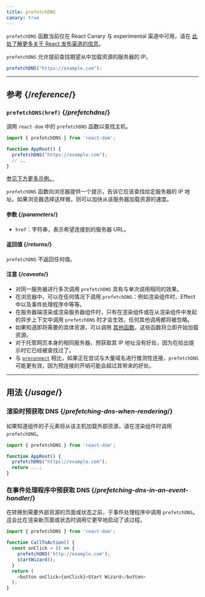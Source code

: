 ```yaml
---
title: prefetchDNS
canary: true
---
```


<Canary>

`prefetchDNS` 函数当前仅在 React Canary 与 experimental 渠道中可用，请在 [此处了解更多关于 React 发布渠道的信息](/community/versioning-policy#all-release-channels)。

</Canary>

<Intro>

`prefetchDNS` 允许提前查找期望从中加载资源的服务器的 IP。

```js
prefetchDNS("https://example.com");
```

</Intro>

<InlineToc />

---

## 参考 {/*reference*/}

### `prefetchDNS(href)` {/*prefetchdns*/}

调用 `react-dom` 中的 `prefetchDNS` 函数以查找主机。

```js
import { prefetchDNS } from 'react-dom';

function AppRoot() {
  prefetchDNS("https://example.com");
  // ……
}

```

[参见下方更多示例。](#usage)

`prefetchDNS` 函数向浏览器提供一个提示，告诉它应该查找给定服务器的 IP 地址。如果浏览器选择这样做，则可以加快从该服务器加载资源的速度。

#### 参数 {/*parameters*/}

* `href`：字符串，表示希望连接到的服务器 URL。

#### 返回值 {/*returns*/}

`prefetchDNS` 不返回任何值。

#### 注意 {/*caveats*/}

* 对同一服务器进行多次调用 `prefetchDNS` 具有与单次调用相同的效果。
* 在浏览器中，可以在任何情况下调用 `prefetchDNS`：例如渲染组件时、Effect 中以及事件处理程序中等等。
* 在服务器端渲染或渲染服务器组件时，只有在渲染组件或在从渲染组件中发起的异步上下文中调用 `prefetchDNS` 时才会生效。任何其他调用都将被忽略。
* 如果知道即将需要的具体资源，可以调用 [其他函数](/reference/react-dom/#resource-preloading-apis)，这些函数将立即开始加载资源。
* 对于托管网页本身的相同服务器，预获取其 IP 地址没有好处，因为在给出提示时它已经被查找过了。
* 与 [`preconnect`](/reference/react-dom/preconnect) 相比，如果正在尝试与大量域名进行推测性连接，`prefetchDNS` 可能更有效，因为预连接的开销可能会超过其带来的好处。

---

## 用法 {/*usage*/}

### 渲染时预获取 DNS {/*prefetching-dns-when-rendering*/}

如果知道组件的子元素将从该主机加载外部资源，请在渲染组件时调用 `prefetchDNS`。

```js
import { prefetchDNS } from 'react-dom';

function AppRoot() {
  prefetchDNS("https://example.com");
  return ...;
}
```

### 在事件处理程序中预获取 DNS {/*prefetching-dns-in-an-event-handler*/}

在转换到需要外部资源的页面或状态之前，于事件处理程序中调用 `prefetchDNS`。这会比在渲染新页面或状态时调用它更早地启动了该过程。

```js
import { prefetchDNS } from 'react-dom';

function CallToAction() {
  const onClick = () => {
    prefetchDNS('http://example.com');
    startWizard();
  }
  return (
    <button onClick={onClick}>Start Wizard</button>
  );
}
```
